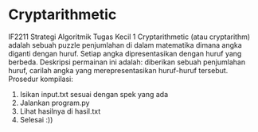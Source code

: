 # Cryptarithmetic
IF2211 Strategi Algoritmik Tugas Kecil 1
Cryptarithmetic (atau cryptarithm) adalah sebuah puzzle penjumlahan di dalam matematika dimana angka diganti dengan huruf. Setiap angka dipresentasikan dengan huruf yang berbeda. Deskripsi permainan ini adalah: diberikan sebuah penjumlahan huruf, carilah angka yang merepresentasikan huruf-huruf tersebut.
Prosedur kompilasi:
1. Isikan input.txt sesuai dengan spek yang ada
2. Jalankan program.py
3. Lihat hasilnya di hasil.txt
4. Selesai :))


